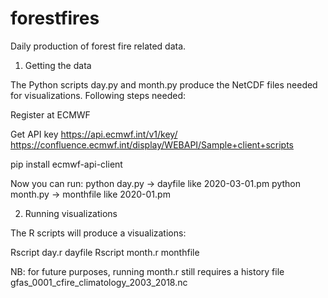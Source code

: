 # forestfires
Daily production of forest fire related data.

1. Getting the data 

The Python scripts day.py and month.py produce the NetCDF files needed for visualizations. Following steps needed:

Register at ECMWF

Get API key https://api.ecmwf.int/v1/key/
https://confluence.ecmwf.int/display/WEBAPI/Sample+client+scripts

pip install ecmwf-api-client

Now you can run:
python day.py
-> dayfile like 2020-03-01.pm
python month.py
-> monthfile like 2020-01.pm

2. Running visualizations

The R scripts will produce a visualizations:

Rscript day.r dayfile
Rscript month.r monthfile

NB: for future purposes, running month.r still requires a history file gfas_0001_cfire_climatology_2003_2018.nc


